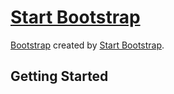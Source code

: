 # [Start Bootstrap](http://startbootstrap.com/)

 [Bootstrap](http://getbootstrap.com/) created by [Start Bootstrap](http://startbootstrap.com/).

## Getting Started



